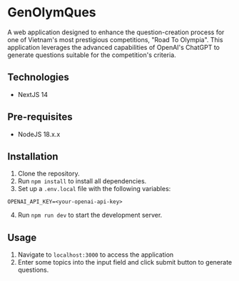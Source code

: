 # GenOlymQues

A web application designed to enhance the question-creation process for one of Vietnam's most prestigious competitions, "Road To Olympia". This application leverages the advanced capabilities of OpenAI's ChatGPT to generate questions suitable for the competition's criteria.

## Technologies
- NextJS 14

## Pre-requisites
- NodeJS 18.x.x

## Installation
1. Clone the repository.
2. Run `npm install` to install all dependencies.
3. Set up a `.env.local` file with the following variables:
```
OPENAI_API_KEY=<your-openai-api-key>
```
4. Run `npm run dev` to start the development server.

## Usage
1. Navigate to `localhost:3000` to access the application
2. Enter some topics into the input field and click submit button to generate questions.

